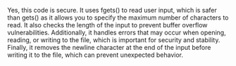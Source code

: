 Yes, this code is secure. It uses fgets() to read user input, which is safer than gets() as it allows you to specify the maximum number of characters to read. It also checks the length of the input to prevent buffer overflow vulnerabilities. Additionally, it handles errors that may occur when opening, reading, or writing to the file, which is important for security and stability. Finally, it removes the newline character at the end of the input before writing it to the file, which can prevent unexpected behavior.